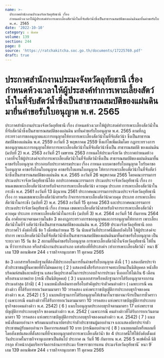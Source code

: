 ```yaml
---
name: >-
  ประกาศสำนักงานประมงจังหวัดอุทัยธานี เรื่อง
  กำหนดห้วงเวลาให้ผู้ประสงค์ทำการเพาะเลี้ยงสัตว์น้ำในที่จับสัตว์น้ำซึ่งเป็นสาธารณสมบัติของแผ่นดินมายื่นคำขอรับใบอนุญาต
  พ.ศ. 2565
date: '2022-10-10'
category: ง พิเศษ
volume: 139
section: 244
page: 8
source: 'https://ratchakitcha.soc.go.th/documents/17225769.pdf'
draft: true
---
```


# ประกาศสำนักงานประมงจังหวัดอุทัยธานี เรื่อง กำหนดห้วงเวลาให้ผู้ประสงค์ทำการเพาะเลี้ยงสัตว์น้ำในที่จับสัตว์น้ำซึ่งเป็นสาธารณสมบัติของแผ่นดินมายื่นคำขอรับใบอนุญาต พ.ศ. 2565

ประกาศสำนักงานประมงจังหวัดอุทัยธานี เรื่อง กำหนดห้วงเวลาให้ผู้ประสงค์ทำการเพาะเลี้ยงสัตว์น้ำในที่จับสัตว์น้ำซึ่งเป็นสาธารณสมบัติของแผ่นดิน มายื่นคำขอรับใบอนุญาต พ.ศ. 2565 ตามที่กฎกระทรวงการขออนุญาตและการอนุญาตให้ทาการเพาะเลี้ยงสัตว์น้าในที่จับสัตว์น้า ซึ่งเป็นสาธารณสมบัติของแผ่นดิน พ.ศ. 2559 ลงวันที่ 3 พฤษภาคม 2559 ซึ่งแก้ไขเพิ่มเติมโดย กฎกระทรวงการขออนุญาตและการอนุญาตให้ทาการเพาะเลี้ยงสัตว์น้าในที่จับสัตว์น้าซึ่งเป็น สาธารณสมบัติ ของแผ่นดิน (ฉบับที่ 2) พ.ศ. 2563 ลงวันที่ 21 เมษายน 2563 กาหนดให้ประมงจังหวัด ประกาศกำหนดห้วงเวลาที่จะให้ผู้ประสงค์จะทำการเพาะเลี้ยงสัตว์น้ำในที่จับสัตว์น้ำซึ่งเป็น สาธารณสมบัติของแผ่นดินมายื่นคาขอรับใบอนุญาต ประกอบกับประกาศกรมประมง เรื่อง กาหนด แบบคาขอรับใบอนุญาต ใบรับคาขอ ใบอนุญาต คาขอรับโอนใบอนุญาต คาขอรับใบแทนใบอนุญาต ให้ทาการเพาะเลี้ยงสัตว์น้าในที่จับสัตว์น้าซึ่งเป็นสาธารณสมบัติของแผ่นดิน พ.ศ. 2565 ลงวันที่ 26 พฤษภาคม 2565 โดยคณะกรรมการประมงประจาจังหวัดอุทัยธานีได้อ อกประกาศคณะกรรมการ ประมงประจาจังหวัดอุทัยธานี เรื่อง กาหนดเขตเพาะเลี้ยงสัตว์น้าสาหรับกิจการการเพาะเลี้ยงสัตว์น้า ควบคุม ประเภท การเพาะเลี้ยงสัตว์น้าในกระชัง พ.ศ. 2561 ลงวันที่ 13 มิถุนายน 2561 ประกาศคณะกรรมการประมงประจาจังหวัดอุทัยธานี เรื่อง กา หนดเขตเพาะเลี้ยงสัตว์น้าสาหรับ กิจการการเพาะเลี้ยงสัตว์น้าควบคุม ประเภท การเพาะเลี้ยงสัตว์น้าในกระชัง (ฉบับที่ 2) พ.ศ. 2563 ลงวันที่ 15 ตุลาคม 2563 และประกาศคณะกรรมการประมงประจำจังหวัดอุทัยธานี เรื่อง กำหนด เขตเพาะเลี้ยงสัตว์น้ำสาหรับกิจการการเพาะเลี้ยงสัตว์น้ำควบคุม ประเภท การเพาะเลี้ยงสัตว์น้ำในกระชัง (ฉบับที่ 3) พ.ศ. 2564 ลงวันที่ 14 กันยายน 2564 นั้น อาศัยอานาจตามความในข้อ 3 ของกฎกระทรวงการขออนุญาตและการอนุญาตให้ทาการ เพาะเลี้ยงสัตว์น้ำในที่จั บสัตว์น้าซึ่งเป็นสาธารณสมบัติของแผ่นดิน พ.ศ. 2559 ประมงจังหวัดอุทัยธานี ออกประกาศไว้ ดังต่อไปนี้ ข้อ 1 เมื่อพ้นกำหนด 15 วัน นับแต่วันที่ประกาศนี้มีผลบังคับใช้ ให้ผู้ประสงค์จะทำการ เพาะเลี้ยงสัตว์น้ำในที่จับสัตว์น้ำซึ่งเป็นสาธารณสมบัติของแผ่นดินมายื่นคำขอรับใบอนุญาต เป็นระยะเวลา 15 วัน ข้อ 2 สถานที่ยื่นคำขอรับใบอนุญาต การเพาะเลี้ยงสัตว์น้ำในจังหวัดอุทัยธานี ให้ยื่น ณ ที่ว่าการอำเภอ หรือสำนักงานประมงอำเภอ แห่งท้องที่ที่ประสงค์จ ะทำการเพาะเลี้ยงสัตว์น้ำ ้ หนา 8 ่ เลม 139 ตอนพิเศษ 244 ง ราชกิจจานุเบกษา 11 ตุลาคม 2565

ข้อ 3 เอกสารหรือหลักฐานที่ต้องใช้ประกอบในการยื่นคำขอรับใบอนุญาต ดังนี้ ( 1 ) แสดงบัตรประจำตัวประชาชนผู้ยื่นคาขอที่ยังไม่หมดอายุ ( 2 ) แสดงหนังสือรับรองการจดทะเบียนเป็นนิติบุคคล หนังสือบริคณห์สนธิและหลักฐาน แสดงวัตถุประสงค์ในการประกอบกิจการประมง ซึ่งออกให้ไม่เกิน 6 เดือน หรือสาเนาภาพถ่าย (กรณี เป็นนิติบุคคล) ( 3 ) แนบเอกสารหรือหลักฐานการได้รับอนุญาตจากกรมประมงล่าสุด (ถ้ามี) ( 4 ) แนบหนังสือเดินทางหรือใบสำคัญประจำตัวคนต่างด้าว ( เฉพาะกรณี คนต่างด้าว ที่ได้รับการยกเว้นตามมาตรา 10 วรรคสอง แห่งพระราชบัญญัติการประกอบธุรกิจของคนต่างด้าว พ.ศ. 2542) ( 5 ) แนบหลักฐานการได้รับอนุญาตให้เข้ามาในราชอาณาจักรเป็นการชั่วคราว ( เฉพาะกรณี คนต่างด้าวที่ได้รับการยกเว้นตามมาตรา 10 วรรคสอง แห่งพระราชบัญญัติการประกอบธุรกิจของคนต่างด้าว พ.ศ. 2542) ( 6 ) แนบใบอนุญาตประกอบธุรกิจตามมาตรา 17 แห่งพระราชบัญญัติการประกอบธุรกิจ ของคนต่างด้าว พ.ศ. 2542 ( เฉพาะกรณี คนต่างด้าวที่ได้รับการยกเว้นตามมาตรา 10 วรรคสอง แห่งพระราชบัญญัติการประกอบธุรกิจของคนต่างด้าว พ.ศ. 2542) ( 7 ) แนบหนังสือมอบอำนาจ พร้อมแนบสำเนาบัตรประจำตัวประชาชนผู้มอบอำนาจ และแสดงบัตรประจำตัวประชาชนผู้รับมอบอำนาจ ปิดอากรแสตมป์ 10 บาท (กรณีมอบอำนาจ) ( 8 ) แนบแผนผังหรือแผนที่โดยสังเขปแสดงที่ตั้งสถานที่ที่จะขออนุญาตทำการเพาะเลี้ยงสัตว์น้ำ ข้อ 4 ประกาศนี้ให้ใช้บังคับตั้งแต่วันประกาศในราชกิจจานุเบกษาเป็นต้นไป ประกาศ ณ วันที่ 16 กันยายน พ.ศ. 256 5 พงษ์ศักดิ์ นิธิกรกุล หัวหน้ากลุ่มบริหารจัดการด้านการประมง รักษาราชการแทน ประมงจังหวัดอุทัยธานี ้ หนา 9 ่ เลม 139 ตอนพิเศษ 244 ง ราชกิจจานุเบกษา 11 ตุลาคม 2565
